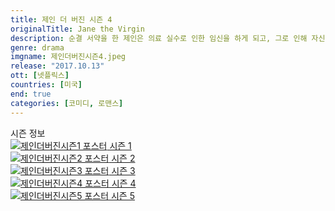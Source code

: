 ```yaml
---
title: 제인 더 버진 시즌 4
originalTitle: Jane the Virgin
description: 순결 서약을 한 제인은 의료 실수로 인한 임신을 하게 되고, 그로 인해 자신의 장래 계획이 송두리째 바뀌게 될 운명에 처하게 된다.
genre: drama
imgname: 제인더버진시즌4.jpeg
release: "2017.10.13"
ott: [넷플릭스]
countries: [미국]
end: true
categories: [코미디, 로맨스]
---
```


<div class="title bold">시즌 정보</div>

<div class="season-list">
<div class="item">
<a href="https://lesflix.github.io/drama/제인더버진시즌1" >
<img src="/poster/제인더버진시즌1.jpeg" alt="제인더버진시즌1 포스터 ">
시즌 1</a>
</div>

<div class="item">
<a href="https://lesflix.github.io/drama/제인더버진시즌2" >
<img src="/poster/제인더버진시즌2.jpeg" alt="제인더버진시즌2 포스터 ">
시즌 2</a>
</div>

<div class="item">
<a href="https://lesflix.github.io/drama/제인더버진시즌3" >
<img src="/poster/제인더버진시즌3.jpeg" alt="제인더버진시즌3 포스터 ">
시즌 3</a>
</div>

<div class="item">
<a href="https://lesflix.github.io/drama/제인더버진시즌4" >
<img src="/poster/제인더버진시즌4.jpeg" alt="제인더버진시즌4 포스터 ">
시즌 4</a>
</div>

<div class="item">
<a href="https://lesflix.github.io/drama/제인더버진시즌5" >
<img src="/poster/제인더버진시즌5.jpeg" alt="제인더버진시즌5 포스터 ">
시즌 5</a>
</div>
</div>
